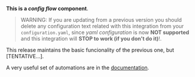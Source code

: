 **This is a *config flow* component**.


> WARNING: If you are updating from a previous version you should delete any configuration text related with this integration from your `configuration.yaml`, since *yaml configuration* is now **NOT supported** and this integration will **STOP to work (if you don't do it)**!.


This release maintains the basic funcionality of the previous one, but [TENTATIVE...].

A very useful set of automations are in the [documentation][1].


[1]: https://github.com/xlcnd/meteoalarmeu/blob/main/README.md#automations
